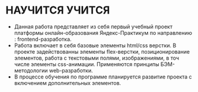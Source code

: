 # НАУЧИТСЯ УЧИТСЯ

- Данная работа представляет из себя первый учебный проект платформы онлайн-образования  Яндекс-Практикум по направлению : frontend-разработка.
- Работа включает в себя базовые элементы html/css верстки. В проекте задействованны элементы flex-верстки, позиционирование элементов, работа с текстовыми полями, изображениями, в точ числе элементы css-анимации. Применяются принципы БЭМ-методологии web-разработки.
- В процессе обучения по программе планируется развитие проекта с включением дополнительных элементов.
